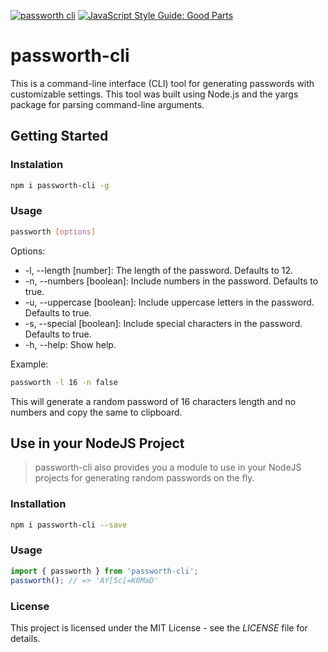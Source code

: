 
[![passworth cli](https://github.com/nfinit3/passworth-cli/actions/workflows/npm-publish.yml/badge.svg)](https://github.com/nfinit3/passworth-cli/actions/workflows/npm-publish.yml)
[![JavaScript Style Guide: Good Parts](https://img.shields.io/badge/code%20style-goodparts-brightgreen.svg?style=flat)](https://github.com/dwyl/goodparts "JavaScript The Good Parts")

# passworth-cli

This is a command-line interface (CLI) tool for generating passwords with customizable settings. This tool was built using Node.js and the yargs package for parsing command-line arguments.

## Getting Started

### Instalation

```bash
npm i passworth-cli -g
```

### Usage

```bash
passworth [options]
```

Options:

* -l, --length [number]: The length of the password. Defaults to 12.
* -n, --numbers [boolean]: Include numbers in the password. Defaults to true.
* -u, --uppercase [boolean]: Include uppercase letters in the password. Defaults to true.
* -s, --special [boolean]: Include special characters in the password. Defaults to true.
* -h, --help: Show help.

Example:

```bash
passworth -l 16 -n false
```

This will generate a random password of 16 characters length and no numbers and copy the same to clipboard.

## Use in your NodeJS Project

> passworth-cli also provides you a module to use in your NodeJS projects for generating random passwords on the fly.

### Installation

```bash
npm i passworth-cli --save
```

### Usage

```javascript
import { passworth } from 'passworth-cli';
passworth(); // => 'AY[5c[=K0MaD'
```

### License

This project is licensed under the MIT License - see the _LICENSE_ file for details.

